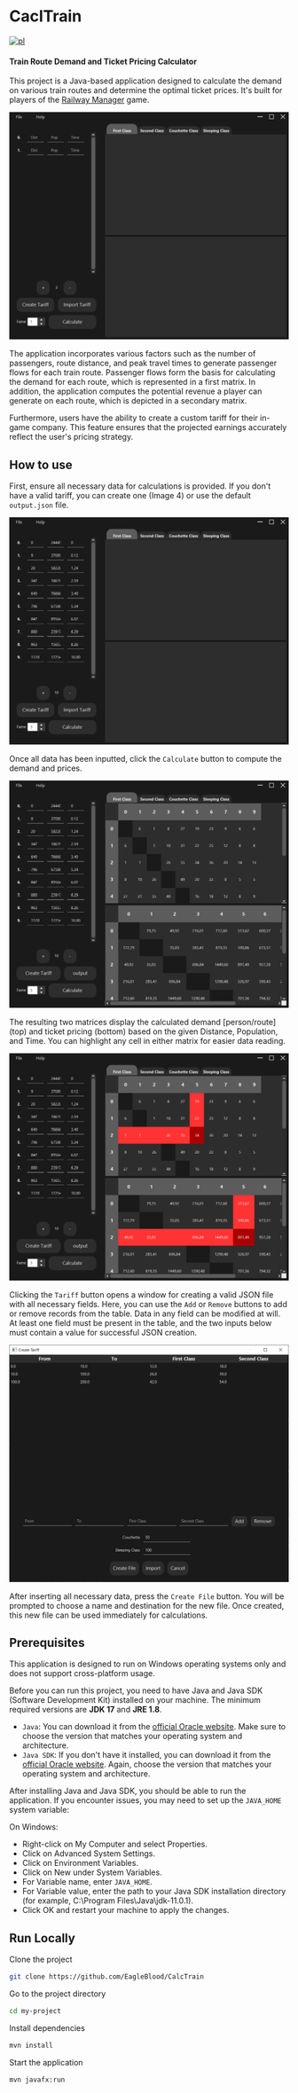 # CaclTrain

[![pl](https://img.shields.io/badge/lang-pl-red.svg)](README-PL.md)

#### Train Route Demand and Ticket Pricing Calculator
This project is a Java-based application designed to calculate the demand on various train routes and determine the optimal ticket prices. It's built for players of the [Railway Manager](https://sites.google.com/view/kolejowe-eg/strona-główna) game.

![Image0](src/img/0.PNG)

The application incorporates various factors such as the number of passengers, route distance, and peak travel times to generate passenger flows for each train route. Passenger flows form the basis for calculating the demand for each route, which is represented in a first matrix. In addition, the application computes the potential revenue a player can generate on each route, which is depicted in a secondary matrix.

Furthermore, users have the ability to create a custom tariff for their in-game company. This feature ensures that the projected earnings accurately reflect the user's pricing strategy.

## How to use
First, ensure all necessary data for calculations is provided. If you don't have a valid tariff, you can create one (Image 4) or use the default `output.json` file.

![Image1](src/img/1.PNG)

Once all data has been inputted, click the `Calculate` button to compute the demand and prices.

![Image2](src/img/2.PNG)

The resulting two matrices display the calculated demand [person/route] (top) and ticket pricing (bottom) based on the given Distance, Population, and Time. You can highlight any cell in either matrix for easier data reading.

![Image3](src/img/3.PNG)

Clicking the `Tariff` button opens a window for creating a valid JSON file with all necessary fields. Here, you can use the `Add` or `Remove` buttons to add or remove records from the table. Data in any field can be modified at will. At least one field must be present in the table, and the two inputs below must contain a value for successful JSON creation.

![Image5](src/img/5.PNG)

After inserting all necessary data, press the `Create File` button. You will be prompted to choose a name and destination for the new file. Once created, this new file can be used immediately for calculations.


## Prerequisites
This application is designed to run on Windows operating systems only and does not support cross-platform usage.

Before you can run this project, you need to have Java and Java SDK (Software Development Kit) installed on your machine. The minimum required versions are **JDK 17** and **JRE 1.8**.

* `Java`: You can download it from the [official Oracle website](https://www.oracle.com/java/technologies/javase-jdk11-downloads.html). Make sure to choose the version that matches your operating system and architecture.
* `Java SDK`: If you don't have it installed, you can download it from the [official Oracle website](https://www.oracle.com/java/technologies/javase-jdk11-downloads.html). Again, choose the version that matches your operating system and architecture.

After installing Java and Java SDK, you should be able to run the application. If you encounter issues, you may need to set up the `JAVA_HOME` system variable:

On Windows:

* Right-click on My Computer and select Properties.
* Click on Advanced System Settings.
* Click on Environment Variables.
* Click on New under System Variables.
* For Variable name, enter `JAVA_HOME`.
* For Variable value, enter the path to your Java SDK installation directory (for example, C:\Program Files\Java\jdk-11.0.1).
* Click OK and restart your machine to apply the changes.

## Run Locally
Clone the project

```bash
git clone https://github.com/EagleBlood/CalcTrain
```

Go to the project directory

```bash
cd my-project
```

Install dependencies

```bash
mvn install
```

Start the application

```bash
mvn javafx:run
```
